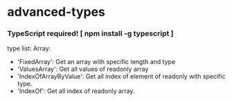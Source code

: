 # advanced-types
### TypeScript required! [ npm install -g typescript ]


type list:
Array:
* 'FixedArray': Get an array with specific length and type
* 'ValuesArray':  Get all values of readonly array
* 'IndexOfArrayByValue':  Get all index of element of readonly with specific type.
* 'IndexOf':  Get all index of readonly array.

<!-- 
The output scaffolding has the following structure:

>NAME_COMPONENT/
>
>├── NAME_COMPONENT.(tsx | jsx)
>
>├── NAME_COMPONENT.(css | scss) -->

  
